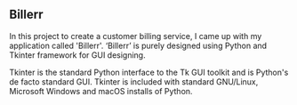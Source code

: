 ## Billerr
In this project to create a customer billing service, I came up with my application called 'Billerr'.
‘Billerr’ is purely designed using Python and Tkinter framework for GUI designing.  

Tkinter is the standard Python interface to the Tk GUI toolkit and is Python's de facto standard GUI. Tkinter is included with standard GNU/Linux,
Microsoft Windows and macOS installs of Python. 
